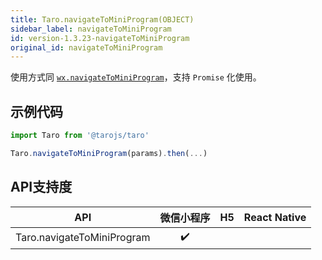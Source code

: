 ```yaml
---
title: Taro.navigateToMiniProgram(OBJECT)
sidebar_label: navigateToMiniProgram
id: version-1.3.23-navigateToMiniProgram
original_id: navigateToMiniProgram
---
```



使用方式同 [`wx.navigateToMiniProgram`](https://developers.weixin.qq.com/miniprogram/dev/api/wx.navigateToMiniProgram.html)，支持 `Promise` 化使用。

## 示例代码

```jsx
import Taro from '@tarojs/taro'

Taro.navigateToMiniProgram(params).then(...)
```



## API支持度


| API | 微信小程序 | H5 | React Native |
| :-: | :-: | :-: | :-: |
| Taro.navigateToMiniProgram | ✔️ |  |  |


